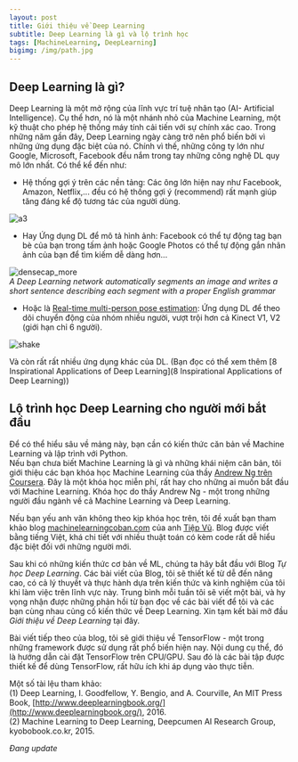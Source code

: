 ```yaml
---
layout: post
title: Giới thiệu về Deep Learning
subtitle: Deep Learning là gì và lộ trình học
tags: [MachineLearning, DeepLearning] 
bigimg: /img/path.jpg
---
```

## Deep Learning là gì?        
Deep Learning là một mở rộng của lĩnh vực trí tuệ nhân tạo (AI- Artificial Intelligence). Cụ thể hơn, nó là một nhánh nhỏ của Machine Learning, một kỹ thuật cho phép hệ thống máy tính cải tiến với sự chính xác cao. Trong những năm gần đây, Deep Learning ngày càng trở nên phổ biến bởi vì những ứng dụng đặc biệt của nó. Chính vì thế, những công ty lớn như Google, Microsoft, Facebook đều nắm trong tay những công nghệ DL quy mô lớn nhất. Có thể kể đến như:   
- Hệ thống gợi ý trên các nền tảng: Các ông lớn hiện nay như Facebook, Amazon, Netflix,... đều có hệ thống gợi ý (recommend) rất mạnh giúp tăng đáng kể độ tương tác của người dùng.   

![a3](https://user-images.githubusercontent.com/30632486/29128937-457c1256-7d60-11e7-913e-c0f6fca767a1.jpg)

- Hay Ứng dụng DL để mô tả hình ảnh: Facebook có thể tự động tag bạn bè của bạn trong tấm ảnh hoặc Google Photos có thể tự động gắn nhãn ảnh của bạn để tìm kiếm dễ dàng hơn...  

![densecap_more](https://user-images.githubusercontent.com/30632486/29109834-786abbcc-7d1f-11e7-9a12-1f58b030e7bf.jpg)       
*A Deep Learning network automatically segments an image and writes a short sentence describing each segment with a proper English grammar* 

- Hoặc là [Real-time multi-person pose estimation](https://www.youtube.com/watch?v=pW6nZXeWlGM): Ứng dụng DL để theo dõi chuyển động của nhóm nhiều người, vượt trội hơn cả Kinect V1, V2 (giới hạn chỉ 6 người).  

![shake](https://user-images.githubusercontent.com/30632486/29120605-fe6c2afa-7d45-11e7-8b44-06f1a013394c.gif)  

Và còn rất rất nhiều ứng dụng khác của DL. (Bạn đọc có thể xem thêm [8 Inspirational Applications of Deep Learning](8 Inspirational Applications of Deep Learning))  

## Lộ trình học Deep Learning cho người mới bắt đầu                 
Để có thể hiểu sâu về mảng này, bạn cần có kiến thức căn bản về Machine Learning và lập trình với Python.             
Nếu bạn chưa biết Machine Learning là gì và những khái niệm căn bản, tôi giới thiệu các bạn khóa học Machine Learning của thầy [Andrew Ng trên Coursera](https://www.coursera.org/learn/machine-learning).
Đây là một khóa học miễn phí, rất hay cho những ai muốn bắt đầu với Machine Learning. Khóa học do thầy Andrew Ng - một trong những người đầu ngành về cả Machine Learning và Deep Learning.  

Nếu bạn yếu anh văn không theo kịp khóa học trên, tôi đề xuất bạn tham khảo blog [machinelearningcoban.com](machinelearningcoban.com) của anh [Tiệp Vũ](http://www.personal.psu.edu/thv102/). Blog được viết bằng tiếng Việt, khá chi tiết với nhiều thuật toán có kèm code rất dễ hiểu đặc biệt đối với những người mới. 

Sau khi có những kiến thức cơ bản về ML, chúng ta hãy bắt đầu với Blog *Tự học Deep Learning*. Các bài viết của Blog, tôi sẽ thiết kế từ dễ đến nâng cao, có cả lý thuyết và thực hành dựa trên kiến thức và kinh nghiệm của tôi khi làm việc trên lĩnh vực này. Trung bình mỗi tuần tôi sẽ viết một bài, và hy vọng nhận được những phản hồi từ bạn đọc về các bài viết để tôi và các bạn cùng nhau củng cố kiến thức về Deep Learning. Xin tạm kết bài mở đầu *Giới thiệu về Deep Learning* tại đây.

Bài viết tiếp theo của blog, tôi sẽ giới thiệu về TensorFlow - một trong những framework được sử dụng rất phổ biến hiện nay. Nội dung cụ thể, đó là hướng dẫn cài đặt TensorFlow trên CPU/GPU. Sau đó là các bài tập được thiết kế để dùng TensorFlow, rất hữu ích khi áp dụng vào thực tiễn.           
 
Một số tài lệu tham khảo:     
(1) Deep Learning, I. Goodfellow, Y. Bengio, and A. Courville, An MIT Press Book, [http://www.deeplearningbook.org/](http://www.deeplearningbook.org/), 2016.   
(2) Machine Learning to Deep Learning, Deepcumen AI Research Group, kyobobook.co.kr, 2015.  

*Đang update*
